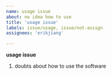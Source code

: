 ```yaml
---
name: usage issue
about: no idea how to use
title: 'usage issue'
labels: issue/usage, issue/not-assign
assignees: 'erikjiang'

---
```


**usage issue**
1. doubts about how to use the software

